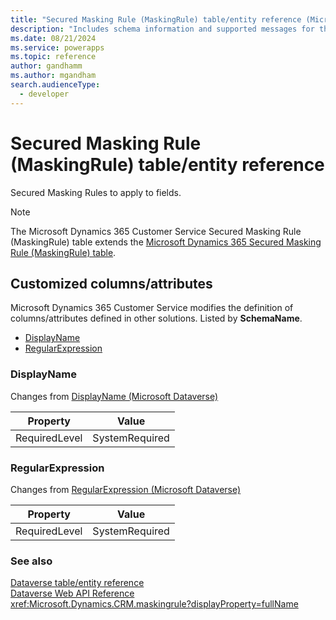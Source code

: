 ```yaml
---
title: "Secured Masking Rule (MaskingRule) table/entity reference (Microsoft Dynamics 365 Customer Service)"
description: "Includes schema information and supported messages for the Secured Masking Rule (MaskingRule) table/entity with Microsoft Dynamics 365 Customer Service."
ms.date: 08/21/2024
ms.service: powerapps
ms.topic: reference
author: gandhamm
ms.author: mgandham
search.audienceType: 
  - developer
---
```


# Secured Masking Rule (MaskingRule) table/entity reference

Secured Masking Rules to apply to fields.

> [!NOTE]
> The Microsoft Dynamics 365 Customer Service Secured Masking Rule (MaskingRule) table extends the [Microsoft Dynamics 365 Secured Masking Rule (MaskingRule) table](/dynamics365/developer/entities/maskingrule).



## Customized columns/attributes

Microsoft Dynamics 365 Customer Service modifies the definition of columns/attributes defined in other solutions. Listed by **SchemaName**.

- [DisplayName](#BKMK_DisplayName)
- [RegularExpression](#BKMK_RegularExpression)

### <a name="BKMK_DisplayName"></a> DisplayName

Changes from [DisplayName (Microsoft Dataverse)](/power-apps/developer/data-platform/reference/entities/maskingrule#BKMK_DisplayName)

|Property|Value|
|---|---|
|RequiredLevel|SystemRequired|


### <a name="BKMK_RegularExpression"></a> RegularExpression

Changes from [RegularExpression (Microsoft Dataverse)](/power-apps/developer/data-platform/reference/entities/maskingrule#BKMK_RegularExpression)

|Property|Value|
|---|---|
|RequiredLevel|SystemRequired|




### See also

[Dataverse table/entity reference](../about-entity-reference.md)  
[Dataverse Web API Reference](/power-apps/developer/data-platform/webapi/reference/about)   
<xref:Microsoft.Dynamics.CRM.maskingrule?displayProperty=fullName>
